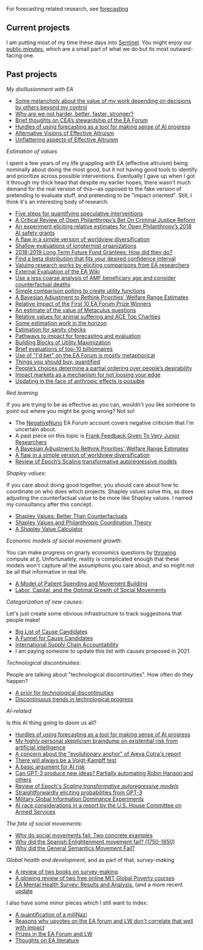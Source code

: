 For forecasting related research, see [forecasting](/forecasting)

## Current projects

I am putting most of my time these days into [Sentinel](https://sentinel-team.org/). You might enjoy our [public minutes](https://blog.sentinel-team.org/), which are a small part of what we do but its most outward-facing one.

## Past projects

<p id="ea-disillusionment"><em>My disillusionment with EA</em></p>

- [Some melancholy about the value of my work depending on decisions by others beyond my control](https://nunosempere.com/blog/2023/07/13/melancholy/)
- [Why are we not harder, better, faster, stronger?](https://nunosempere.com/blog/2023/07/19/better-harder-faster-stronger/)
- [Brief thoughts on CEA’s stewardship of the EA Forum](https://nunosempere.com/blog/2023/10/15/ea-forum-stewardship/)
- [Hurdles of using forecasting as a tool for making sense of AI progress](https://nunosempere.com/blog/2023/11/07/hurdles-forecasting-ai/)
- [Alternative Visions of Effective Altruism](https://nunosempere.com/blog/2023/12/27/alternative-visions-of-ea/)
- [Unflattering aspects of Effective Altruism](https://nunosempere.com/blog/2024/03/05/unflattering-aspects-of-ea/)

<p id="value-estimation"><em>Estimation of values</em></p> 

I spent a few years of my life grappling with EA (effective altruism) being nominally about doing the most good, but it not having good tools to identify and prioritize across possible interventions. Eventually I gave up when I got it through my thick head that despite my earlier hopes, there wasn't much demand for the real version of this—as opposed to the fake version of pretending to evaluate stuff, and pretending to be "impact oriented". Still, I think it's an interesting body of research.

- [Five steps for quantifying speculative interventions](https://forum.effectivealtruism.org/posts/3hH9NRqzGam65mgPG/five-steps-for-quantifying-speculative-interventions)
- [A Critical Review of Open Philanthropy’s Bet On Criminal Justice Reform](https://forum.effectivealtruism.org/posts/h2N9qEbvQ6RHABcae/a-critical-review-of-open-philanthropy-s-bet-on-criminal)
- [An experiment eliciting relative estimates for Open Philanthropy’s 2018 AI safety grants](https://forum.effectivealtruism.org/posts/EPhDMkovGquHtFq3h/an-experiment-eliciting-relative-estimates-for-open)
- [A flaw in a simple version of worldview diversification](https://nunosempere.com/blog/2023/04/25/worldview-diversification/)
- [Shallow evaluations of longtermist organizations](https://forum.effectivealtruism.org/posts/xmmqDdGqNZq5RELer/shallow-evaluations-of-longtermist-organizations)  
- [2018-2019 Long Term Future Fund Grantees: How did they do?](https://forum.effectivealtruism.org/posts/Ps8ecFPBzSrkLC6ip/2018-2019-long-term-future-fund-grantees-how-did-they-do)  
- [Find a beta distribution that fits your desired confidence interval](https://nunosempere.com/blog/2023/03/15/fit-beta/)
- [Valuing research works by eliciting comparisons from EA researchers](https://forum.effectivealtruism.org/posts/hrdxf5qdKmCZNWTvs/valuing-research-works-by-eliciting-comparisons-from-ea)
- [External Evaluation of the EA Wiki](https://forum.effectivealtruism.org/posts/kTLR23dFRB5pJryvZ/external-evaluation-of-the-ea-wiki)  
- [Use a less coarse analysis of AMF beneficiary age and consider counterfactual deaths](https://nunosempere.com/blog/2022/09/28/granular-AMF/)
- [Simple comparison polling to create utility functions](https://forum.effectivealtruism.org/posts/9hQFfmbEiAoodstDA/simple-comparison-polling-to-create-utility-functions)  
- [A Bayesian Adjustment to Rethink Priorities' Welfare Range Estimates](https://nunosempere.com/blog/2023/02/19/bayesian-adjustment-to-rethink-priorities-welfare-range-estimates/)
- [Relative Impact of the First 10 EA Forum Prize Winners](https://forum.effectivealtruism.org/posts/pqphZhx2nJocGCpwc/relative-impact-of-the-first-10-ea-forum-prize-winners)  
- [An estimate of the value of Metaculus questions](https://forum.effectivealtruism.org/posts/zyfeDfqRyWhamwTiL/an-estimate-of-the-value-of-metaculus-questions)   
- [Relative values for animal suffering and ACE Top Charities](https://nunosempere.com/blog/2023/05/29/relative-value-animals/)
- [Some estimation work in the horizon](https://nunosempere.com/blog/2023/03/20/estimation-in-the-horizon/)
- [Estimation for sanity checks](https://nunosempere.com/blog/2023/03/10/estimation-sanity-checks/)
- [Pathways to impact for forecasting and evaluation](https://forum.effectivealtruism.org/posts/oXrTQpZyXkEbTBfB7/pathways-to-impact-for-forecasting-and-evaluation)  
- [Building Blocks of Utility Maximization](https://forum.effectivealtruism.org/posts/8XWi8FBkCuKfgPLMZ/building-blocks-of-utility-maximization)  
- [Brief evaluations of top-10 billionnaires](https://nunosempere.com/blog/2022/10/21/brief-evaluations-of-top-10-billionnaires/) 
- [Use of "I'd bet" on the EA Forum is mostly metaphorical](https://nunosempere.com/blog/2023/03/02/metaphorical-bets/)
- [Things you should buy, quantified](https://nunosempere.com/blog/2023/04/06/things-you-should-buy-quantified/)
- [People’s choices determine a partial ordering over people’s desirability](https://nunosempere.com/blog/2023/06/17/ordering-romance/)
- [Impact markets as a mechanism for not loosing your edge](https://nunosempere.com/blog/2023/02/07/impact-markets-sharpen-your-edge/)
- [Updating in the face of anthropic effects is possible](https://nunosempere.com/blog/2023/05/11/updating-under-anthropic-effects/)

_Red teaming_

If you are trying to be as effective as you can, wouldn't you like someone to point out where you might be going wrong? Not so!

- The [NegativeNuno](https://forum.effectivealtruism.org/users/negativenuno) EA Forum account covers negative criticism that I'm uncertain about.
- A past piece on this topic is [Frank Feedback Given To Very Junior Researchers](https://forum.effectivealtruism.org/posts/7utb4Fc9aPvM6SAEo/frank-feedback-given-to-very-junior-researchers)
- [A Bayesian Adjustment to Rethink Priorities' Welfare Range Estimates](https://nunosempere.com/blog/2023/02/19/bayesian-adjustment-to-rethink-priorities-welfare-range-estimates/)
- [A flaw in a simple version of worldview diversification](https://nunosempere.com/blog/2023/04/25/worldview-diversification/)
- [Review of Epoch’s Scaling transformative autoregressive models](https://nunosempere.com/blog/2023/04/28/expert-review-epoch-direct-approach/)

_Shapley values_:

If you care about doing good together, you should care about how to coordinate on who does which projects. Shapley values solve this, as does adjusting the counterfactual value to be more like Shapley values. I named my consultancy after this concept.

- [Shapley Values: Better Than Counterfactuals](https://forum.effectivealtruism.org/posts/XHZJ9i7QBtAJZ6byW/shapley-values-better-than-counterfactuals) 
- [Shapley Values and Philanthropic Coordination Theory](https://forum.effectivealtruism.org/posts/3NYDwGvDbhwenpDHb/shapley-values-reloaded-philantropic-coordination-theory-and) 
- [A Shapley Value Calculator](http://shapleyvalue.com/)  

_Economic models of social movement growth_:

You can make progress on gnarly economics questions by [throwing](https://github.com/NunoSempere/ReverseShooting/tree/master) compute at [it](https://github.com/NunoSempere/LaborCapitalAndTheOptimalGrowthOfSocialMovements/tree/master). Unfortunately, reality is complicated enough that these models won't capture all the assumptions you care about, and so might not be all that informative in real life.

- [A Model of Patient Spending and Movement Building](https://forum.effectivealtruism.org/posts/FXPaccMDPaEZNyyre/a-model-of-patient-spending-and-movement-building)
- [Labor, Capital, and the Optimal Growth of Social Movements](https://nunosempere.github.io/ea/MovementBuildingForUtilityMaximizers.pdf)

_Categorization of new causes_:

Let's just create some obvious infrastructure to track suggestions that people make!

- [Big List of Cause Candidates](https://forum.effectivealtruism.org/posts/SCqRu6shoa8ySvRAa/big-list-of-cause-candidates)
- [A Funnel for Cause Candidates](https://forum.effectivealtruism.org/posts/iRA4Dd2bfX9nukSo3/a-funnel-for-cause-candidates)
- [International Supply Chain Accountability](https://forum.effectivealtruism.org/posts/ME4zE34KBSYnt6hGp/new-top-ea-cause-international-supply-chain-accountability)  
- I am paying someone to update this list with causes proposed in 2021.

_Technological discontinuities_:

People are talking about "technological discontinuities". How often do they happen?

- [A prior for technological discontinuities](https://www.lesswrong.com/posts/FaCqw2x59ZFhMXJr9/a-prior-for-technological-discontinuities)
- [Discontinuous trends in technological progress](https://nunosempere.github.io/rat/Discontinuous-Progress.html)  

_AI-related_

Is this AI thing going to doom us all?

- [Hurdles of using forecasting as a tool for making sense of AI progress](https://nunosempere.com/blog/2023/11/07/hurdles-forecasting-ai/)
- [My highly personal skepticism braindump on existential risk from artificial intelligence](https://nunosempere.com/blog/2023/01/23/my-highly-personal-skepticism-braindump-on-existential-risk/)
- [A concern about the "evolutionary anchor" of Ajeya Cotra's report](https://nunosempere.com/blog/2022/08/10/evolutionary-anchor/)
- [There will always be a Voigt-Kampff test](https://nunosempere.com/blog/2023/01/21/there-will-always-be-a-voigt-kampff-test/)
- [A basic argument for AI risk](https://nunosempere.com/blog/2022/12/23/ai-risk-rohin-shah/)
- [Can GPT-3 produce new ideas? Partially automating Robin Hanson and others](https://nunosempere.com/blog/2023/01/11/can-gpt-produce-ideas/)
- [Review of Epoch's *Scaling transformative autoregressive models*](https://nunosempere.com/blog/2023/04/28/expert-review-epoch-direct-approach/)
- [Straightforwardly eliciting probabilities from GPT-3](https://nunosempere.com/blog/2023/02/09/straightforwardly-eliciting-probabilities-from-gpt-3/)
- [Military Global Information Dominance Experiments](https://www.lesswrong.com/posts/vDvKWdCCNo9moNcMr/us-military-global-information-dominance-experiments)  
- [AI race considerations in a report by the U.S. House Committee on Armed Services](https://www.lesswrong.com/posts/87aqBTkhTgfzhu5po/ai-race-considerations-in-a-report-by-the-u-s-house)  

_The fate of social movements_:

- [Why do social movements fail: Two concrete examples](https://forum.effectivealtruism.org/posts/7Pxx7kSQejX2MM2tE/why-do-social-movements-fail-two-concrete-examples)  
- [Why did the Spanish Enlightenment movement fail? (1750-1850)](https://nunosempere.github.io/rat/spanishenlightenment)
- [Why did the General Semantics Movement Fail?](https://nunosempere.github.io/rat/general-semantics)  

_Global health and development_, and as part of that, _survey-making_

- [A review of two books on survey-making](https://forum.effectivealtruism.org/posts/DCcciuLxRveSkBng2/a-review-of-two-books-on-survey-making)  
- [A glowing review of two free online MIT Global Poverty courses](https://forum.effectivealtruism.org/posts/S3vAPRp2XQ9BdDbPz/a-glowing-review-of-two-free-online-mit-global-poverty) 
- [EA Mental Health Survey: Results and Analysis.](https://forum.effectivealtruism.org/posts/FheKNFgPqEsN8Nxuv/ea-mental-health-survey-results-and-analysis) (and a more recent [update](https://forum.effectivealtruism.org/posts/GWBsDeQTjFM8YXtrv/2021-ea-mental-health-survey-results?commentId=XQSiuNuiti9BLpmrR#comments=)

I also have some minor pieces which I still want to index:

- [A quantification of a miliNazi](https://nunosempere.github.io/misc/miliNazis)  
- [Reasons why upvotes on the EA forum and LW don't correlate that well with impact](https://forum.effectivealtruism.org/posts/GseREh8MEEuLCZayf/nunosempere-s-shortform?commentId=kLuhtmQRZBJpcaHhH)  
- [Prizes in the EA Forum and LW](https://forum.effectivealtruism.org/posts/GseREh8MEEuLCZayf/nunosempere-s-shortform?commentId=WPStS4qhJS7Mz6KCA)  
- [Thoughts on EA literature](https://forum.effectivealtruism.org/posts/Bc8J5P938BmzBuL9Y/when-can-writing-fiction-change-the-world?commentId=RnEpvpozD5tEEsM9b)  


